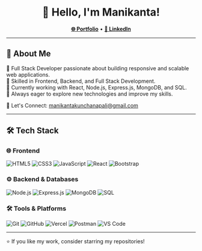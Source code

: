<h1 align="center">👋 Hello, I'm Manikanta!</h1>

<p align="center">
  <a href="https://my-portfolio-ten-kappa-67.vercel.app/"><b>🌐 Portfolio</b></a> •
  <a href="https://www.linkedin.com/in/surya-sai-manikanta-kunchanapalli-2a8955267/"><b>🔗 LinkedIn</b></a>
</p>

---

## 🚀 About Me  
🔹 Full Stack Developer passionate about building responsive and scalable web applications.  
🔹 Skilled in Frontend, Backend, and Full Stack Development.  
🔹 Currently working with React, Node.js, Express.js, MongoDB, and SQL.  
🔹 Always eager to explore new technologies and improve my skills.  

📩 Let's Connect: manikantakunchanapali@gmail.com

---

## 🛠️ Tech Stack  

### 🌐 Frontend  
![HTML5](https://img.shields.io/badge/-HTML5-E34F26?style=flat-square&logo=html5&logoColor=white)
![CSS3](https://img.shields.io/badge/-CSS3-1572B6?style=flat-square&logo=css3&logoColor=white)
![JavaScript](https://img.shields.io/badge/-JavaScript-F7DF1E?style=flat-square&logo=javascript&logoColor=black)
![React](https://img.shields.io/badge/-React-61DAFB?style=flat-square&logo=react&logoColor=black)
![Bootstrap](https://img.shields.io/badge/-Bootstrap-7952B3?style=flat-square&logo=bootstrap&logoColor=white)

### ⚙️ Backend & Databases  
![Node.js](https://img.shields.io/badge/-Node.js-339933?style=flat-square&logo=node.js&logoColor=white)
![Express.js](https://img.shields.io/badge/-Express.js-000000?style=flat-square&logo=express&logoColor=white)
![MongoDB](https://img.shields.io/badge/-MongoDB-47A248?style=flat-square&logo=mongodb&logoColor=white)
![SQL](https://img.shields.io/badge/-SQL-4479A1?style=flat-square&logo=sqlite&logoColor=white)

### 🛠 Tools & Platforms  
![Git](https://img.shields.io/badge/-Git-F05032?style=flat-square&logo=git&logoColor=white)
![GitHub](https://img.shields.io/badge/-GitHub-181717?style=flat-square&logo=github&logoColor=white)
![Vercel](https://img.shields.io/badge/-Vercel-000000?style=flat-square&logo=vercel&logoColor=white)
![Postman](https://img.shields.io/badge/-Postman-FF6C37?style=flat-square&logo=postman&logoColor=white)
![VS Code](https://img.shields.io/badge/-VS%20Code-007ACC?style=flat-square&logo=visual-studio-code&logoColor=white)

---

⭐ If you like my work, consider starring my repositories!
